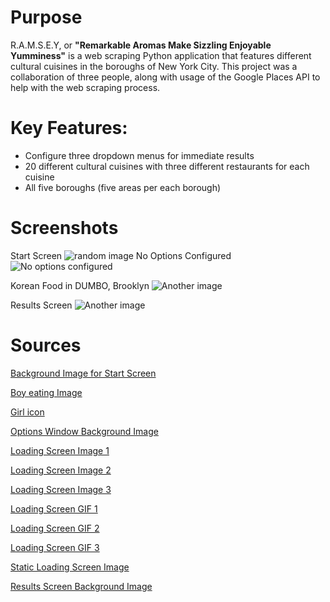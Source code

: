# Purpose 
R.A.M.S.E.Y, or **"Remarkable Aromas Make Sizzling Enjoyable Yumminess"** is a web scraping Python application that features different cultural cuisines in the boroughs of New York City. This project was a collaboration of three people, along with usage of the Google Places API to help with the web scraping process.

# Key Features:
- Configure three dropdown menus for immediate results
- 20 different cultural cuisines with three different restaurants for each cuisine
- All five boroughs (five areas per each borough)
# Screenshots
Start Screen
![random image](https://lh3.googleusercontent.com/pw/AP1GczPrpW7V_qWhxzV_s0s13UkZmlAUNs-laSiQgeAgSbT7D8sVg_wWmaJbHPxdniin3BDNjjBK7gG_y4N-MGyKt2vrv_qWDDQWyaO_WXfnTC7aCenCy54TEjv5giKp0Sh_gS0yW0IQme7LEEidZL8xLXVdTXC4Fxx3D1NkGZD4fDbei6xJ32O20yzotK8lySY0da0OrrW4afd55nXBd7ysI2xvf3oiXck9wd0uZjk7mUgNEzjE9aeikDJb7-Uv9g_VaxxBKDpzDTIxo31DXXs9L8GGM3ixQoiTELV9_Bzelsnp4vROEoTBM2YybhgV1QIG32qa3gsejSBMcupQud3sKHm8eSAdXGOIepmvIYHr0v4O3MfIAaoOBwHh21vkN9fX7e7bTnUdmsurd4XrjmtEqxhoOoJRV4u9AZqo6kgVEjQYCHAbYszGMiOjtCYd9NFX0OyPV_btqjj8S7OWR3DVQ-uPIjHp-ALAo-DVCvYoK8ZVwt9YqDNtVsSVNNku6k5b-n5N-9p2-gUPj1Ij9BGYtneETWQhcTzQFHN4_rpxzwVIDYYV3uabtlOOUryikHsexBlMwiGBFePx7THOAtJ47WAv6gkm-W60cvc2ITasB3CbFVZatlubxRZCVdnS_5qMfkJOg22WPtOfHjjH7IQ4u6EbRrwbvvho1x4NppSZM7B52Nztl76nxKfyf9ZzzuOAtdBAKBRG1FaV2Y0_deL7I6GrTv3WuIN4DSRwCJDGlY4qKHxyr5z728gGWkVfV9jcAR3jtXksGAEJh8RN6DZ5P3_a2702hO1S8EbciNk5-bE6JS2cqo5Q5FIFtxCd7x9BBpwJfCGS_cLjF_kF04-O4hytoxdkfjBClxun5LubQbcjDVPXXHGsPHh7kcDQrbefM4-bwHE0vinIhtdyeWnk0BmS8qyXEmiQ-Tg64U3v5xPRNCUAkZxuC-KOv9wzW6gHJ2sn9c7Dnon3MTYuoUEJr606M3cjZeUt=w1750-h1108-s-no-gm?authuser=0)
No Options Configured
![No options configured](https://i.ibb.co/JHZmQ4h/Screenshot-2023-12-08-103239.png)

Korean Food in DUMBO, Brooklyn
![Another image](https://i.ibb.co/N7C5C7Q/Screenshot-2023-12-07-214034.png)

Results Screen
![Another image](https://lh3.googleusercontent.com/pw/AP1GczN8o_-JCOtfJtM_m30kbFPh1di42eVJb1q0wFyg52t-GFO4OejFR06d5Yx0rKTA-koQJwjV1cXVqoJwAy0nnePclX3_sK1gvIX329d6QPELPUAVXapJvFEVN4HeAqFfzq4ANGBtGPClsL8TpHb60Bq9nfJStE5dyUX5_NeE0oPqpcbrMT6iytb9C1z-Vs4LHfX6LfvuRzuXDcNuA7UvAIbe0bj_MlKJRQ6nGoj2eeOgieyAFrTR9VcApZ7y7DISBqYlFqImfpfC9mJHbVfHSN7Yzn9xJPKnBTpyBAKQK0lieuHvOS_p7t5sqpaTr8zjKbrsyGqpBIFZyCjrMWiIn0Gzc34-SjwG_V06A3RvNUVv8YYhBvP3XKCw_XWSomM2chSQ7mFWDbq_K-JfHm4zjyculo4fkCSX7o8QNUJ_WQtOs-1Gsyd1FqpN4S3MjfdJePN0NW-h1ZY_VMOc5nVPOiC1uO3SC04xsG4CPQABRfVmzx4dqRn0eKD31ag9RyIG50JcGUkoy8zJZwSAVIXRepoW3xiqqSEC_R5vPs12JqJsYsv-QjTxkFwohCTSbcCznqmxpxz1z3p0gCNAESqgaQme73m1dEahQiX5IlP0F8hi5jP8roLANWiWgtETVQnswbFC1vcNHzbJ0AubeQotdyk27QW8yspxH4gJMT0slFAucVMNWOskY8dF5qSJNnZkbRl9gycbPADZ_9UgGWEbxCYs_dzE5CaauwczeTD72IUY3-2VqvQyPo8SJjHh_LS0blAG2pTlPHkIplFbfSEXvnHjiq8vxW4WF_65b7hc4KxgoVgdNpecuwn4a83KM9YxW4ksCqLLM5NKTSa_wJakwMvqpRo40IzVoujBHf4vCLk41DvRh9WPZWggwqY-iZGMZmTg5mw3j8QqQRIbL4gpdNe39RDNM0jS29XXh00s67tXsK0rLGexyJvKkO1t7YdVGL-4uYNmKHgGz6eh-_45ndM8Zxx4WZgZ=w1751-h1095-s-no-gm?authuser=0)

# Sources
[Background Image for Start Screen](https://cdn.openart.ai/stable_diffusion/05d2d2aa852fd048b29b4e0b13972653dd20c2b7_2000x2000.webp)

[Boy eating Image](https://64.media.tumblr.com/b670dd891997869721a4b2b1564aa6eb/tumblr_pklksruLv61u7vq8co1_r1_1280.png)

[Girl icon](https://i.pinimg.com/564x/31/83/0b/31830b86a06e318cb5e366ed32e044aa.jpg)

[Options Window Background Image](https://static0.gamerantimages.com/wordpress/wp-content/uploads/2022/10/1-Main-Feature-Photo.jpg)

[Loading Screen Image 1](https://mcdn.wallpapersafari.com/medium/57/18/3gV28C.jpg)

[Loading Screen Image 2](https://mcdn.wallpapersafari.com/medium/78/89/1pt8VD.jpg)

[Loading Screen Image 3](https://mcdn.wallpapersafari.com/medium/34/85/5OBSWn.jpg)

[Loading Screen GIF 1](https://www.icegif.com/wp-content/uploads/smiley-face-icegif-3.gif)

[Loading Screen GIF 2](https://media1.tenor.com/m/quNHRVDoTVgAAAAC/excited-cute.gif)

[Loading Screen GIF 3](https://i.pinimg.com/originals/6c/49/01/6c4901a02c1b54a728980d55c3f2e179.gif)

[Static Loading Screen Image](https://cdn.openart.ai/uploads/image_Qz5b9Umf_1677711675034_512.webp)

[Results Screen Background Image](https://mcdn.wallpapersafari.com/medium/45/8/e5qirD.png)


